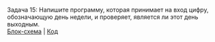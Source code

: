 Задача 15: Напишите программу, которая принимает на вход цифру, обозначающую день недели, и проверяет, является ли этот день выходным.  
[Блок-схема](alg.drawio.png) | [Код](Program.cs)
